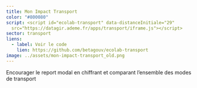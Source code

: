 ```yaml
---
title: Mon Impact Transport
color: "#800080"
script: <script id="ecolab-transport" data-distanceInitiale="29"
  src="https://datagir.ademe.fr/apps/transport/iframe.js"></script>
sector: transport
liens:
  - label: Voir le code
    lien: https://github.com/betagouv/ecolab-transport
image: ../assets/mon-impact-transport_old.png
---
```

Encourager le report modal en chiffrant et comparant l’ensemble des modes de transport